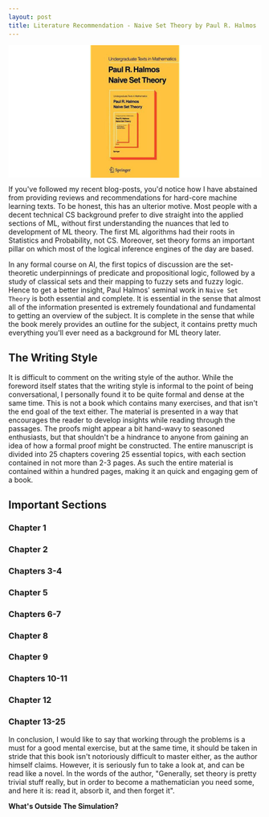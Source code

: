 ```yaml
---
layout:	post
title: Literature Recommendation - Naive Set Theory by Paul R. Halmos
---
```


<img align = "middle" src = "/assets/NSTPH.png">

If you've followed my recent blog-posts, you'd notice how I have abstained from providing reviews and recommendations for hard-core machine learning texts. To be honest, this has an ulterior motive. Most people with a decent technical CS background prefer to dive straight into the applied sections of ML, without first understanding the nuances that led to development of ML theory. The first ML algorithms had their roots in Statistics and Probability, not CS. Moreover, set theory forms an important pillar on which most of the logical inference engines of the day are based.

In any formal course on AI, the first topics of discussion are the set-theoretic underpinnings of predicate and propositional logic, followed by a study of classical sets and their mapping to fuzzy sets and fuzzy logic. Hence to get a better insight, Paul Halmos' seminal work in `Naive Set Theory` is both essential and complete. It is essential in the sense that almost all of the information presented is extremely foundational and fundamental to getting an overview of the subject. It is complete in the sense that while the book merely provides an outline for the subject, it contains pretty much everything you'll ever need as a background for ML theory later.

## The Writing Style
It is difficult to comment on the writing style of the author. While the foreword itself states that the writing style is informal to the point of being conversational, I personally found it to be quite formal and dense at the same time. This is not a book which contains many exercises, and that isn't the end goal of the text either. The material is presented in a way that encourages the reader to develop insights while reading through the passages. The proofs might appear a bit hand-wavy to seasoned enthusiasts, but that shouldn't be a hindrance to anyone from gaining an idea of how a formal proof might be constructed. The entire manuscript is divided into 25 chapters covering 25 essential topics, with each section contained in not more than 2-3 pages. As such the entire material is contained within a hundred pages, making it an quick and engaging gem of a book.

## Important Sections

### Chapter 1


### Chapter 2


### Chapters 3-4


### Chapter 5


### Chapters 6-7


### Chapter 8


### Chapter 9


### Chapters 10-11


### Chapter 12


### Chapter 13-25


In conclusion, I would like to say that working through the problems is a must for a good mental exercise, but at the same time, it should be taken in stride that this book isn't notoriously difficult to master either, as the author himself claims. However, it is seriously fun to take a look at, and can be read like a novel. In the words of the author, "Generally, set theory is pretty trivial stuff really, but in order to become a mathematician you need some, and here it is: read it, absorb it, and then forget it".

**What's Outside The Simulation?**